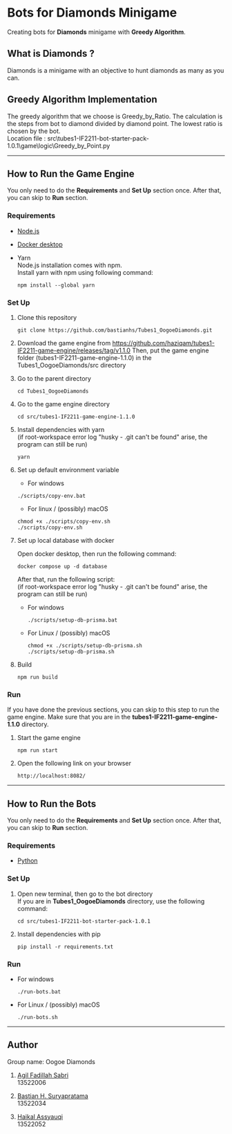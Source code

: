 # Bots for Diamonds Minigame

Creating bots for **Diamonds** minigame with **Greedy Algorithm**.

## What is Diamonds ?

Diamonds is a minigame with an objective to hunt diamonds as many as you can.

## Greedy Algorithm Implementation

The greedy algorithm that we choose is Greedy_by_Ratio. The calculation is the steps from bot to diamond divided by diamond point. The lowest ratio is chosen by the bot. <br>
Location file : src\tubes1-IF2211-bot-starter-pack-1.0.1\game\logic\Greedy_by_Point.py

---

## How to Run the Game Engine

You only need to do the **Requirements** and **Set Up** section once. After that, you can skip to **Run** section.

### Requirements

- [Node.js](https://nodejs.org/en)

- [Docker desktop](https://www.docker.com/products/docker-desktop/)

- Yarn  
  Node.js installation comes with npm.  
  Install yarn with npm using following command:

  ```
  npm install --global yarn
  ```

### Set Up

1. Clone this repository

   ```
   git clone https://github.com/bastianhs/Tubes1_OogoeDiamonds.git
   ```

2. Download the game engine from https://github.com/haziqam/tubes1-IF2211-game-engine/releases/tag/v1.1.0
   Then, put the game engine folder (tubes1-IF2211-game-engine-1.1.0) in the Tubes1_OogoeDiamonds/src directory

3. Go to the parent directory

   ```
   cd Tubes1_OogoeDiamonds
   ```

4. Go to the game engine directory

   ```
   cd src/tubes1-IF2211-game-engine-1.1.0
   ```

5. Install dependencies with yarn  
   (if root-workspace error log "husky - .git can't be found" arise, the program can still be run)

   ```
   yarn
   ```

6. Set up default environment variable

   - For windows

   ```
   ./scripts/copy-env.bat
   ```

   - For linux / (possibly) macOS

   ```
   chmod +x ./scripts/copy-env.sh
   ./scripts/copy-env.sh
   ```

7. Set up local database with docker

   Open docker desktop, then run the following command:

   ```
   docker compose up -d database
   ```

   After that, run the following script:  
   (if root-workspace error log "husky - .git can't be found" arise, the program can still be run)

   - For windows
     ```
     ./scripts/setup-db-prisma.bat
     ```
   - For Linux / (possibly) macOS
     ```
     chmod +x ./scripts/setup-db-prisma.sh
     ./scripts/setup-db-prisma.sh
     ```

8. Build
   ```
   npm run build
   ```

### Run

If you have done the previous sections, you can skip to this step to run the game engine. Make sure that you are in the **tubes1-IF2211-game-engine-1.1.0** directory.

1. Start the game engine

   ```
   npm run start
   ```

2. Open the following link on your browser

   ```
   http://localhost:8082/
   ```

---

## How to Run the Bots

You only need to do the **Requirements** and **Set Up** section once. After that, you can skip to **Run** section.

### Requirements

- [Python](https://www.python.org/downloads/)

### Set Up

1. Open new terminal, then go to the bot directory  
   If you are in **Tubes1_OogoeDiamonds** directory, use the following command:

   ```
   cd src/tubes1-IF2211-bot-starter-pack-1.0.1
   ```

2. Install dependencies with pip

   ```
   pip install -r requirements.txt
   ```

### Run

- For windows

  ```
  ./run-bots.bat
  ```

- For Linux / (possibly) macOS

  ```
  ./run-bots.sh
  ```

---

## Author

Group name: Oogoe Diamonds

1. [Agil Fadillah Sabri](https://github.com/Agil0975)  
   13522006

2. [Bastian H. Suryapratama](https://github.com/bastianhs)  
   13522034

3. [Haikal Assyauqi](https://github.com/Haikalin)  
   13522052
